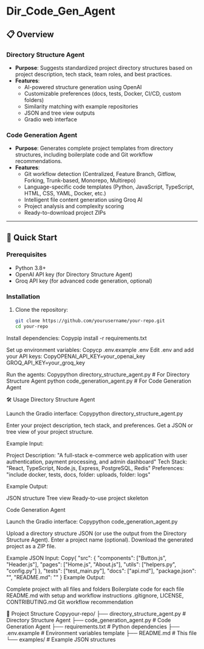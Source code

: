 # Dir_Code_Gen_Agent

## 📋 Overview

### Directory Structure Agent
- **Purpose**: Suggests standardized project directory structures based on project description, tech stack, team roles, and best practices.
- **Features**:
  - AI-powered structure generation using OpenAI
  - Customizable preferences (docs, tests, Docker, CI/CD, custom folders)
  - Similarity matching with example repositories
  - JSON and tree view outputs
  - Gradio web interface

### Code Generation Agent
- **Purpose**: Generates complete project templates from directory structures, including boilerplate code and Git workflow recommendations.
- **Features**:
  - Git workflow detection (Centralized, Feature Branch, Gitflow, Forking, Trunk-based, Monorepo, Multirepo)
  - Language-specific code templates (Python, JavaScript, TypeScript, HTML, CSS, YAML, Docker, etc.)
  - Intelligent file content generation using Groq AI
  - Project analysis and complexity scoring
  - Ready-to-download project ZIPs

---

## 🚀 Quick Start

### Prerequisites
- Python 3.8+
- OpenAI API key (for Directory Structure Agent)
- Groq API key (for advanced code generation, optional)

### Installation
1. Clone the repository:
   ```bash
   git clone https://github.com/yourusername/your-repo.git
   cd your-repo

Install dependencies:
 Copypip install -r requirements.txt


Set up environment variables:
 Copycp .env.example .env
Edit .env and add your API keys:
 CopyOPENAI_API_KEY=your_openai_key
GROQ_API_KEY=your_groq_key


Run the agents:
 Copypython directory_structure_agent.py  # For Directory Structure Agent
python code_generation_agent.py      # For Code Generation Agent



🛠 Usage
Directory Structure Agent

Launch the Gradio interface:
 Copypython directory_structure_agent.py

Enter your project description, tech stack, and preferences.
Get a JSON or tree view of your project structure.

Example Input:

Project Description: "A full-stack e-commerce web application with user authentication, payment processing, and admin dashboard"
Tech Stack: "React, TypeScript, Node.js, Express, PostgreSQL, Redis"
Preferences: "include docker, tests, docs, folder: uploads, folder: logs"

Example Output:

JSON structure
Tree view
Ready-to-use project skeleton

Code Generation Agent

Launch the Gradio interface:
 Copypython code_generation_agent.py

Upload a directory structure JSON (or use the output from the Directory Structure Agent).
Enter a project name (optional).
Download the generated project as a ZIP file.

Example JSON Input:
 Copy{
  "src": {
    "components": ["Button.js", "Header.js"],
    "pages": ["Home.js", "About.js"],
    "utils": ["helpers.py", "config.py"]
  },
  "tests": ["test_main.py"],
  "docs": ["api.md"],
  "package.json": "",
  "README.md": ""
}
Example Output:

Complete project with all files and folders
Boilerplate code for each file
README.md with setup and workflow instructions
.gitignore, LICENSE, CONTRIBUTING.md
Git workflow recommendation


📂 Project Structure
 Copyyour-repo/
├── directory_structure_agent.py  # Directory Structure Agent
├── code_generation_agent.py      # Code Generation Agent
├── requirements.txt              # Python dependencies
├── .env.example                  # Environment variables template
├── README.md                     # This file
└── examples/                     # Example JSON structures
